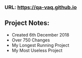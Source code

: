 ### URL: https://qa-vaq.github.io ###

## Project Notes: ##
* Created 6th December 2018
* Over 750 Changes 
* My Longest Running Project
* My Most Useless Project
